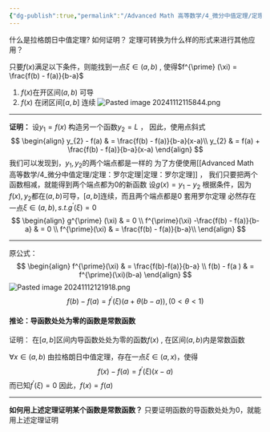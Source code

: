 ```yaml
---
{"dg-publish":true,"permalink":"/Advanced Math 高等数学/4_微分中值定理/定理：拉格朗日中值定理/","tags":["微积分","定理"]}
---
```


什么是拉格朗日中值定理?
如何证明？
定理可转换为什么样的形式来进行其他应用？

只要$f(x)$满足以下条件，则能找到一点$\xi \in (a,b)$ , 使得$f^{\prime} (\xi) = \frac{f(b) - f(a)}{b-a}$ 
1. $f(x)$在开区间$(a,b)$ 可导
2. $f(x)$ 在闭区间$[a,b]$ 连续
![Pasted image 20241112115844.png](/img/user/%E5%9B%BE%E5%BA%93/Pasted%20image%2020241112115844.png)
___
**证明：**
设$y_{1} = f(x)$
构造另一个函数$y_{2} = L$ ，
因此，使用点斜式
$$
\begin{align}
y_{2} - f(a)  & = \frac{f(b) - f(a)}{b-a}(x-a)\\
y_{2} & = f(a) + \frac{f(b) - f(a)}{b-a}(x-a)
\end{align}
$$
我们可以发现到，$y_{1} , y_{2}$的两个端点都是一样的
为了方便使用[[Advanced Math 高等数学/4_微分中值定理/定理：罗尔定理\|定理：罗尔定理]] ， 
我们只要把两个函数相减，就能得到两个端点都为0的新函数
设$g(x) = y_{1} - y_{2}$
根据条件，因为$f(x) , y_{2}$都在$(a,b)$可导，$[a,b]$连续，而且两个端点都是0
套用罗尔定理
必然存在一点$\xi \in (a,b) , s.t.g^{\prime}(\xi) = 0$
$$
\begin{align}
g^{\prime} (\xi)  & = 0 \\
f^{\prime}(\xi) -\frac{f(b) - f(a)}{b-a} & = 0 \\
f^{\prime}(\xi) & = \frac{f(b) - f(a)}{b-a}\\
\end{align}
$$
___
原公式：
$$
\begin{align}
f^{\prime}(\xi)  & = \frac{f(b)-f(a)}{b-a} \\
f(b) - f(a )  & = f^{\prime}(\xi)(b-a)
\end{align}
$$
![Pasted image 20241112121918.png](/img/user/%E5%9B%BE%E5%BA%93/Pasted%20image%2020241112121918.png)
$$
f(b) - f(a) = f^{\prime}(\xi)(a+\theta(b-a)) , ( 0<\theta < 1)
$$




#### 推论：导函数处处为零的函数是常数函数
证明：
在$[a,b]$区间内导函数处处为零的函数$f(x)$ , 在区间$(a,b)$内是常数函数


$\forall x \in (a , b)$
由拉格朗日中值定理，存在一点$\xi \in (a,x)$，使得
$$
f(x) - f(a) = f^{\prime}(\xi)(x-a) 
$$
而已知$f^{\prime}(\xi) = 0$
因此，$f(x) = f(a)$
___
**如何用上述定理证明某个函数是常数函数？**
只要证明函数的导函数处处为0，就能用上述定理证明





